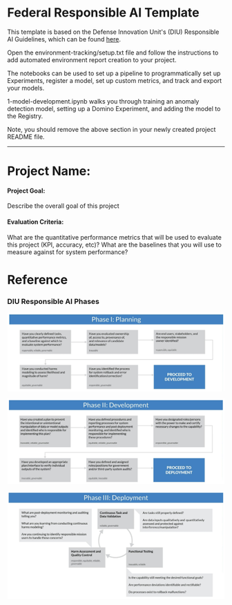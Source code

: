 # Federal Responsible AI Template

This template is based on the Defense Innovation Unit's (DIU) Responsible AI Guidelines, which can be found [here](https://www.diu.mil/responsible-ai-guidelines).

Open the environment-tracking/setup.txt file and follow the instructions to add automated environment report creation to your project.

The notebooks can be used to set up a pipeline to programmatically set up Experiments, register a model, set up custom metrics, and track and export your models.

1-model-development.ipynb walks you through training an anomaly detection model, setting up a Domino Experiment, and adding the model to the Registry.

Note, you should remove the above section in your newly created project README file. 

------

# Project Name:

#### Project Goal: 
Describe the overall goal of this project

#### Evaluation Criteria:
What are the quantitative performance metrics that will be used to evaluate this project (KPI, accuracy, etc)?
What are the baselines that you will use to measure against for system performance?


# Reference 

### DIU Responsible AI Phases


![Phase I](https://github.com/andrealowe/Federal-Responsible-AI/blob/main/images/Phase-I-Planning.png?raw=true)


![Phase II](https://github.com/andrealowe/Federal-Responsible-AI/blob/main/images/Phase-II-Development.png?raw=true)


![Phase III](https://github.com/andrealowe/Federal-Responsible-AI/blob/main/images/Phase-III-Deployment.png?raw=true)


